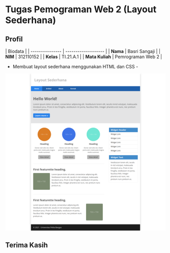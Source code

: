 # Tugas Pemograman Web 2 (Layout Sederhana)
## Profil
|              Biodata                  |
| --------------- | ------------------- |
| **Nama**        | Basri Sangaji       |
| **NIM**         | 312110152           |
| **Kelas**       | TI.21.A.1           |
| **Mata Kuliah** | Pemrograman Web 2   |

- Membuat layout sederhana menggunakan HTML dan CSS -

![Gambar 1](img/example.png)

## Terima Kasih

